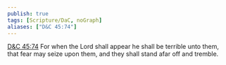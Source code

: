 ```yaml
---
publish: true
tags: [Scripture/DaC, noGraph]
aliases: ["D&C 45:74"]
---
```

[D&C 45:74](https://churchofjesuschrist.org/study/scriptures/dc-testament/dc/45?lang=eng&id=p74#p74) For when the Lord shall appear he shall be terrible unto them, that fear may seize upon them, and they shall stand afar off and tremble.
